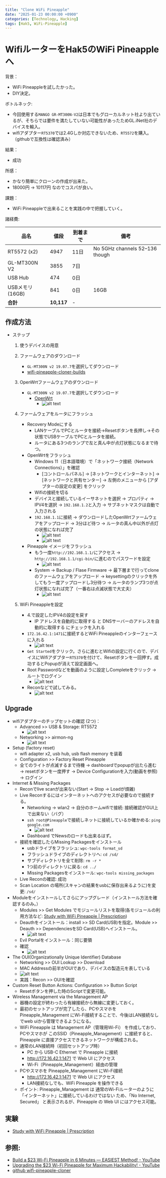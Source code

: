 ```yaml
---
title: "Clone WiFi Pineapple"
date: "2025-01-23 00:00:00 +0900"
categories: [Technology, Hacking]
tags: [Hak5, WiFi-Pineapple]
---
```


# WifiルーターをHak5のWiFi Pineappleへ

背景：
- WiFi Pineappleを試したかった。
- DIY決定。

ボトルネック:
- 今回使用する`MANGO GR-MT300N-V2`は日本でもグローカルネット社より出ているが、そちらでは要件を満たしていない可能性があったためGL.iNet社のデバイスを輸入。
- wifiアダプター`RT5370`では2.4Gしか対応できないため、`RT5572`を購入。（githubで互換性は確認済み）

結果：
- 成功

所感：
- かなり簡単にクローンの作成が出来た。
- 18000円 → 10117円 なのでコスパが良い。

課題：
- WiFi Pineappleで出来ることを実践の中で把握していく。

諸経費:  

| 品名              | 値段 | 到着まで | 備考                             |  
|------------------|--------|----------------|----------------------------------|  
| RT5572 (x2)         | 4947   | 11日         | No 5GHz channels 52–136 though |  
| GL-MT300N V2    | 3855   | 7日            |                                  |  
| USB Hub         | 474    | 0日            |                                  |  
| USBメモリ (16GB) | 841    | 0日            | 16GB                             |  
| **合計**        | **10,117** | -              |                                  |  


## 作成方法
- ステップ
  1. 使うデバイスの用意
  2. ファームウェアのダウンロード
      - `GL-MT300N v2 19.07.7`を選択してダウンロード
      - [wifi-pineapple-cloner-builds](https://gitlab.com/xchwarze/wifi-pineapple-cloner-builds)
  
  3. OpenWrtファームウェアのダウンロード
      - `GL-MT300N v2 19.07.7`を選択してダウンロード
        - [OpenWrt](https://firmware-selector.openwrt.org/)
          - ![alt text](../assets/images/Screenshot_2025-01-23_145122.png)
  
  4. ファームウェアをルータにフラッシュ
      - Recovery Modeにする
        - LANケーブルでPCとルータを接続→Resetボタンを長押し→その状態でUSBケーブルでPCとルータを接続。
        - ルータにある3つのランプで左と真ん中が点灯状態になるまで待つ。
      - OpenWrtをフラッシュ
        - Windows 11（日本語環境）で「ネットワーク接続（Network Connections）」を確認
          - [コントロールパネル] → [ネットワークとインターネット] → [ネットワークと共有センター] → 左側のメニューから [アダプターの設定の変更] をクリック
        - Wifiの接続を切る
        - デバイスと接続しているイーサネットを選択 → プロパティ → IPV4を選択 → `192.168.1.2`と入力 → サブネットマスクは自動で入力される
        - `192.168.1.1`に接続 → ダウンロードしたOpenWrtファームウェアをアップロード → 3分ほど待つ → ルータの真ん中以外が点灯の状態になれば完了
          - ![alt text](../assets/images/Screenshot_2025-01-23_151933.png)
          - ![alt text](../assets/images/Screenshot_2025-01-23_152025.png)
      - Pineapple イメージをフラッシュ
        - もう一度`http://192.168.1.1/`にアクセス → `http://192.168.1.1/cgi-bin/`に進むのでパスワードを設定
          - ![alt text](../assets/images/Screenshot_2025-01-23_153042.png)
        - System → Backup / Flase Firmware → 最下層まで行ってcloneのファームウェアをアップロード → keysettingのクリックを外してもう一度アップロードし3分待つ → ルータのランプ3つが点灯状態になれば完了（一番右は点滅状態で大丈夫）
          - ![alt text](../assets/images/Screenshot_2025-01-23_153530.png)
  
  5. WiFi Pineappleを設定
      - 4.で設定したIPV4の設定を戻す
        - IP アドレスを自動的に取得する と DNSサーバーのアドレスを自動的に取得する にチェックを入れる
      - `172.16.42.1:1471`に接続するとWiFi Pineappleのインターフェースに入れる
          - ![alt text](../assets/images/Screenshot_2025-01-23_154800.png)
      - `Get Started`をクリック。さらに進むとWifiの設定に行くので、デバイスにWifiアダプター`RT5370`を付けて、Resetボタンを一回押す。成功するとPopupが消えて設定画面へ。
      - Root Passwordなどを動画のように設定しCompleteをクリック → ルートでログイン
          - ![alt text](../assets/images/Screenshot_2025-01-23_155512.png)
      - Reconなどで試してみる。
          - ![alt text](../assets/images/Screenshot_2025-01-23_155618.png)

## Upgrade

- wifiアダプターのチップセットの確認 (2つ)：
  - Advanced >> USB & Storage: RT5572
    - ![alt text](../assets/images/Screenshot_2025-02-06_095438.png)
  - Networking >> airmon-ng
    - ![alt text](../assets/images/Screenshot_2025-02-06_101411.png)
- Setup (factory reset)
  - wifi adapter x2, usb hub, usb flash memory を装着
  - Configuration >> Factory Reset Pineapple
  - 全てのライトが点滅するまで待機 → dashboardでpopupが出たら進む → resetボタンを一度押す → Device Configurationを入力(動画を参照) → ログイン
- Internet & Missing Packages
  - Reconでlive scanが出来ない(Start → Stop → Loadが煩雑)
  - Live Reconするにはインターネットへのアクセスが必要なので接続する。
    - Networking → wlan2 → 自分のホームwifiで接続: 接続確認がGUI上で出来ない（バグ）
    - `ssh root@Pineapple`で接続しネットに接続しているか確かめる: `ping google.com`
      - ![alt text](../assets/images/Screenshot_2025-02-06_105117.png)
    - Dashboard でNewsのロードも出来るはず。
  - 接続を確認したらMissing Packagesをインストール
    - usbドライブをフラッシュ: `wpc-tools format_sd`
    - フラッシュドライブのディレクトリへ: `cd /sd/`
    - サブディレクトリを全て削除: `rm -r *`
    - 1つ前のディレクトリに戻る: `cd ../`
    - Missing Packagesをインストール: `wpc-tools missing_packages`
  - Live Reconの確認: 成功
  - Scan Location の場所(スキャンの結果をusbに保存出来るように)を変更: `/sd/`
- Moduleをインストールしてさらにアップグレード（インストール方法を確認するのみ。）
  - Modules >> Get Modules でモジュールリストを取得(各モジュールの利用方法など:  [Study with WiFi Pineapple \| Prescription](https://prescription1337.github.io/posts/Study-with-WiFi-Pineapple/))
  - Deauthをインストール：install >> SD Card(USB)を指定。Module >> Deauth >> DependenciesをSD Card(USB)へインストール。
    - ![alt text](../assets/images/Screenshot_2025-02-06_113706.png)
  - Evil Portalをインストール：同じ要領
  - 確認
    - ![alt text](../assets/images/Screenshot_2025-02-06_114224.png)
- The OUI(Organizationally Unique Identifier) Database
  - Networking >> OUI Lookup >> Download 
  - MAC Addressの前半がOUIであり、デバイスの製造元を表している
  - ![alt text](../assets/images/Screenshot_2025-02-06_115316.png)
  - 実践：Recon >> OUIを確認
- Custom Reset Button Actions: Configuration >> Button Script
  - Resetボタンを押した時のScriptで変更可能。
- Wireless Management via the Management AP
  - 器機の設定が終わったら有線接続から無線に変更しておく。
  - 最初のセットアップが完了したら、PCやスマホを Pineapple_Management にWi-Fi接続することで、今後はLAN接続なしでweb uiから管理できるようになる。
  - WiFi Pineapple は Management AP（管理用Wi-Fi） を作成しており、PCやスマホが このSSID（Pineapple_Management）に接続すると、Pineapple に直接アクセスできるネットワークが構成される。
  - 通常のLAN接続時（初回セットアップ時）
    - PC から USB-C Ethernet で Pineapple に接続
    - http://172.16.42.1:1471 で Web UI にアクセス
    - Wi-Fi（Pineapple_Management）経由の管理
  - PCやスマホを Pineapple_Management にWi-Fi接続
    - http://172.16.42.1:1471 で Web UI にアクセス
    - LAN接続なしでも、WiFi Pineapple を操作できる
  - ポイント: Pineapple_Management は 通常のWi-Fiルーターのように「インターネット」に接続しているわけではない ため、「No Internet, Secured」 と表示されるが、Pineapple の Web UI にはアクセス可能。

## 実験

-  [Study with WiFi Pineapple \| Prescription](https://prescription1337.github.io/posts/Study-with-WiFi-Pineapple/)

## 参照: 
- [Build a $23 Wi-Fi Pineapple in 6 Minutes — EASIEST Method! - YouTube](https://www.youtube.com/watch?v=udnxagkSzoA)
- [Upgrading the $23 Wi-Fi Pineapple for Maximum Hackability! - YouTube](https://www.youtube.com/watch?v=pHtpso21P0o)
- [github wifi-pineapple-cloner](https://github.com/xchwarze/wifi-pineapple-cloner)